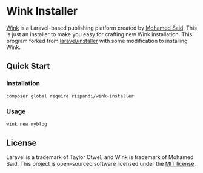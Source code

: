 # Wink Installer

[Wink](https://wink.themsaid.com/) is a Laravel-based publishing platform
created by [Mohamed Said](https://themsaid.com/). This is just an installer
to make you easy for crafting new Wink installation. This program forked
from [laravel/installer](https://github.com/laravel/installer) with some
modification to installing Wink.

## Quick Start

### Installation

```sh
composer global require riipandi/wink-installer
```

### Usage

```sh
wink new myblog
```

## License

Laravel is a trademark of Taylor Otwel, and Wink is trademark of Mohamed Said.
This project is open-sourced software licensed under the [MIT license](./LICENSE.txt).

